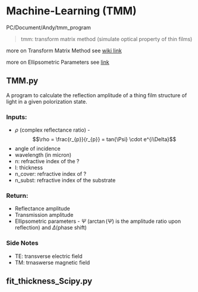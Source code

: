 # Machine-Learning  (TMM)
PC/Document/Andy/tmm_program
> tmm: transform matrix method (simulate optical property of thin films)

more on Transform Matrix Method see [wiki link](https://en.wikipedia.org/wiki/Transfer-matrix_method_(optics))

more on Ellipsometric Parameters see [link](https://film-sense.com/ellipsometry-technology/)

## TMM.py 
A program to calculate the reflection amplitude of a thing film structure of light in a given polorization state.
### Inputs: 
- $\rho$ (complex reflectance ratio)
          - $$\rho = \frac{r_{p}}{r_{p}} = tan{\Psi} \cdot e^{i\Delta}$$
- angle of incidence
- wavelength (in micron)
- n: refractive index of the ?
- l: thickness
- n_cover: refractive index of ?
- n_subst: refractive index of the substrate

### Return:
- Reflectance amplitude
- Transmission amplitude
- Ellipsometric parameters
          - $\Psi$ ($\arctan(\Psi)$ is the amplitude ratio upon reflection) and $\Delta$(phase shift)

### Side Notes
* TE: transverse electric field
* TM: trnaswerse magnetic field


## fit_thickness_Scipy.py

